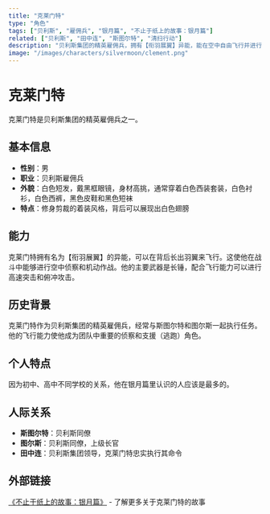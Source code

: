 ```yaml
---
title: "克莱门特"
type: "角色"
tags: ["贝利斯", "雇佣兵", "银月篇", "不止于纸上的故事：银月篇"]
related: ["贝利斯", "田中连", "斯图尔特", "清扫行动"]
description: "贝利斯集团的精英雇佣兵，拥有【衔羽展翼】异能，能在空中自由飞行并进行远程侦察。"
image: "/images/characters/silvermoon/clement.png"
---
```


# 克莱门特

克莱门特是贝利斯集团的精英雇佣兵之一。

## 基本信息

- **性别**：男
- **职业**：贝利斯雇佣兵
- **外貌**：白色短发，戴黑框眼镜，身材高挑，通常穿着白色西装套装，白色衬衫，白色西裤，黑色皮鞋和黑色短袜
- **特点**：修身剪裁的着装风格，背后可以展现出白色翅膀

## 能力

克莱门特拥有名为【衔羽展翼】的异能，可以在背后长出羽翼来飞行。这使他在战斗中能够进行空中侦察和机动作战。他的主要武器是长锤，配合飞行能力可以进行高速突击和俯冲攻击。

## 历史背景

克莱门特作为贝利斯集团的精英雇佣兵，经常与斯图尔特和图尔斯一起执行任务。他的飞行能力使他成为团队中重要的侦察和支援（逃跑）角色。

## 个人特点

因为初中、高中不同学校的关系，他在银月篇里认识的人应该是最多的。

## 人际关系

- **斯图尔特**：贝利斯同僚
- **图尔斯**：贝利斯同僚，上级长官
- **田中连**：贝利斯集团领导，克莱门特忠实执行其命令

## 外部链接

[《不止于纸上的故事：银月篇》](https://tobenot.itch.io/beyond-books) - 了解更多关于克莱门特的故事
